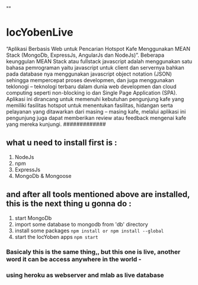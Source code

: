 ""
# locYobenLive
“Aplikasi Berbasis Web untuk Pencarian Hotspot Kafe Menggunakan MEAN Stack (MongoDb, ExpressJs, AngularJs dan NodeJs)”.
Beberapa keunggulan MEAN Stack atau fullstack javascript adalah menggunakan satu bahasa pemrograman yaitu javascript untuk client dan servernya bahkan pada database nya menggunakan javascript object notation (JSON) sehingga mempercepat proses developmen, dan juga menggunakan teklonogi – teknologi terbaru dalam dunia web developmen dan cloud computing seperti non-blocking io dan Single Page Application (SPA).
Aplikasi ini dirancang untuk memenuhi kebutuhan pengunjung kafe yang memiliki fasilitas hotspot untuk menentukan fasilitas, hidangan serta pelayanan yang ditawarkan dari masing – masing kafe, melalui aplikasi ini pengunjung juga dapat memberikan review atau feedback mengenai kafe yang mereka kunjungi.
#############


## what u need to install first is :
  1. NodeJs
  2. npm
  3. ExpressJs
  4. MongoDb & Mongoose


## and after all tools mentioned above are installed, this is the next thing u gonna do :
 1. start MongoDb
 2. import some database to mongodb from 'db' directory
 3. install some packages `npm install or npm install --global`
 4. start the locYoben apps `npm start`
 
 
### Basicaly this is the same thing,, but this one is live, another word it can be access anywhere in the world -
### using heroku as webserver and mlab as live database
